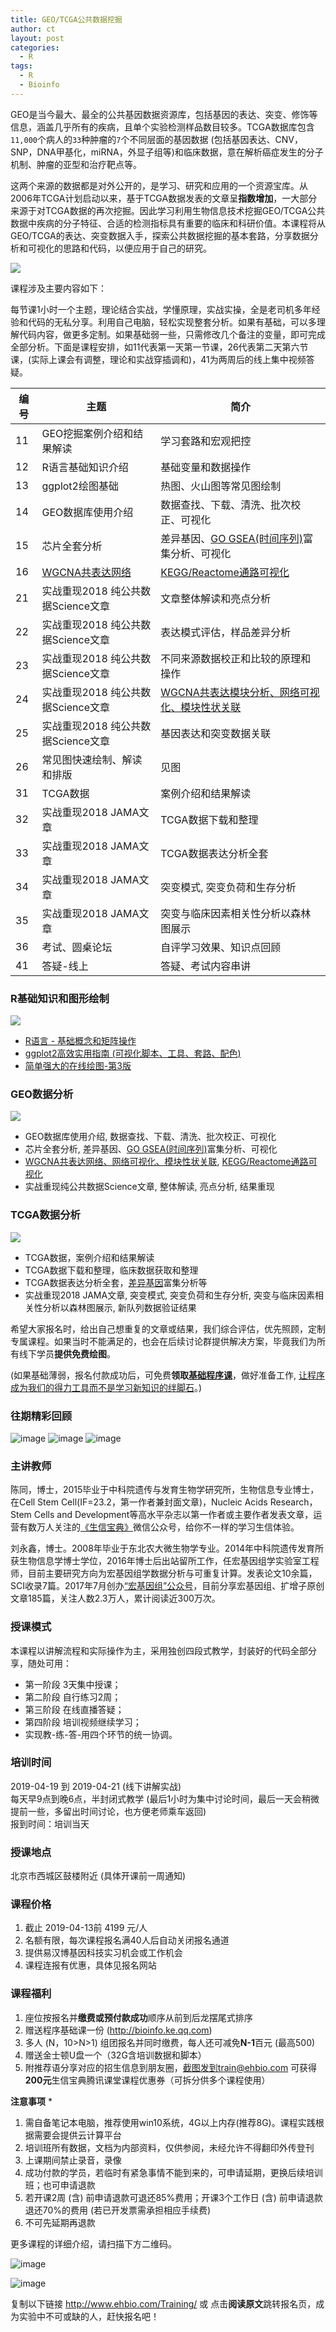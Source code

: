 ```yaml
---
title: GEO/TCGA公共数据挖掘
author: ct
layout: post
categories:
  - R
tags:
  - R
  - Bioinfo
---
```


GEO是当今最大、最全的公共基因数据资源库，包括基因的表达、突变、修饰等信息，涵盖几乎所有的疾病，且单个实验检测样品数目较多。TCGA数据库包含`11,000`个病人的`33`种肿瘤的`7`个不同层面的基因数据 (包括基因表达、CNV，SNP，DNA甲基化，miRNA，外显子组等)和临床数据，意在解析癌症发生的分子机制、肿瘤的亚型和治疗靶点等。

这两个来源的数据都是对外公开的，是学习、研究和应用的一个资源宝库。从2006年TCGA计划启动以来，基于TCGA数据发表的文章呈**指数增加**，一大部分来源于对TCGA数据的再次挖掘。因此学习利用生物信息技术挖掘GEO/TCGA公共数据中疾病的分子特征、合适的检测指标具有重要的临床和科研价值。本课程将从GEO/TCGA的表达、突变数据入手，探索公共数据挖掘的基本套路，分享数据分析和可视化的思路和代码，以便应用于自己的研究。

![](http://www.ehbio.com/ehbio_resource/TCGA_publications.png)


课程涉及主要内容如下：

每节课1小时一个主题，理论结合实战，学懂原理，实战实操，全是老司机多年经验和代码的无私分享。利用自己电脑，轻松实现整套分析。如果有基础，可以多理解代码内容，做更多定制。如果基础弱一些，只需修改几个备注的变量，即可完成全部分析。下面是课程安排，如11代表第一天第一节课，26代表第二天第六节课，(实际上课会有调整，理论和实战穿插调和)，41为两周后的线上集中视频答疑。

编号 | 主题 | 简介
---|---|-
11|GEO挖掘案例介绍和结果解读|学习套路和宏观把控
12|R语言基础知识介绍|基础变量和数据操作
13|ggplot2绘图基础|热图、火山图等常见图绘制
14|GEO数据库使用介绍|数据查找、下载、清洗、批次校正、可视化
15|芯片全套分析|差异基因、[GO GSEA(时间序列)](https://mp.weixin.qq.com/s/d1KCETQZ88yaOLGwAtpWYg)富集分析、可视化
16|[WGCNA共表达网络](https://mp.weixin.qq.com/s/PMb2xwADvnMwaipyFXdtzQ)|[KEGG/Reactome通路可视化](https://mp.weixin.qq.com/s/jI6Gz1JKxnGB9jDRSFjd0g)|
21|实战重现2018 纯公共数据Science文章|文章整体解读和亮点分析
22|实战重现2018 纯公共数据Science文章|表达模式评估，样品差异分析
23|实战重现2018 纯公共数据Science文章|不同来源数据校正和比较的原理和操作
24|实战重现2018 纯公共数据Science文章|[WGCNA共表达模块分析、网络可视化、模块性状关联](//mp.weixin.qq.com/s/PMb2xwADvnMwaipyFXdtzQ)
25|实战重现2018 纯公共数据Science文章|基因表达和突变数据关联
26|常见图快速绘制、解读和排版|见图
31|TCGA数据|案例介绍和结果解读
32|实战重现2018 JAMA文章|TCGA数据下载和整理
33|实战重现2018 JAMA文章|TCGA数据表达分析全套
34|实战重现2018 JAMA文章|突变模式, 突变负荷和生存分析
35|实战重现2018 JAMA文章|突变与临床因素相关性分析以森林图展示
36|考试、圆桌论坛|自评学习效果、知识点回顾
41|答疑-线上|答疑、考试内容串讲

### R基础知识和图形绘制

![](http://www.ehbio.com/ehbio_resource/R_imageGP_plot.png)

* [R语言 - 基础概念和矩阵操作](https://mp.weixin.qq.com/s/FU5lw29HCVe0dcKcz0ZLgA)
* [ggplot2高效实用指南 (可视化脚本、工具、套路、配色)](https://mp.weixin.qq.com/s/EZ8R4v4f_jU3aaUP-1p1MQ)
* [简单强大的在线绘图-第3版](https://mp.weixin.qq.com/s/MnM_MyosBdEvKV0W018KeA)

### GEO数据分析

![](http://www.ehbio.com/ehbio_resource/GEO.png)

* GEO数据库使用介绍, 数据查找、下载、清洗、批次校正、可视化
* 芯片全套分析, 差异基因、[GO GSEA(时间序列)](https://mp.weixin.qq.com/s/d1KCETQZ88yaOLGwAtpWYg)富集分析、可视化
* [WGCNA共表达网络、网络可视化、模块性状关联](https://mp.weixin.qq.com/s/PMb2xwADvnMwaipyFXdtzQ), [KEGG/Reactome通路可视化](https://mp.weixin.qq.com/s/jI6Gz1JKxnGB9jDRSFjd0g)
* 实战重现纯公共数据Science文章, 整体解读, 亮点分析, 结果重现

### TCGA数据分析

![](http://www.ehbio.com/ehbio_resource/TCGA.png)

* TCGA数据，案例介绍和结果解读
* TCGA数据下载和整理，临床数据获取和整理
* TCGA数据表达分析全套，[差异基因](https://mp.weixin.qq.com/s/Vmhx_TGxNkQzkekf93Xl4w)富集分析等
* 实战重现2018 JAMA文章, 突变模式, 突变负荷和生存分析, 突变与临床因素相关性分析以森林图展示, 新队列数据验证结果

希望大家报名时，给出自己想重复的文章或结果，我们综合评估，优先照顾，定制专属课程。如果当时不能满足的，也会在后续讨论群提供解决方案，毕竟我们为所有线下学员**提供免费绘图**。


(如果基础薄弱，报名付款成功后，可免费**领取[基础程序课](https://ke.qq.com/course/289264)**，做好准备工作, [让程序成为我们的得力工具而不是学习新知识的绊脚石](http://mp.weixin.qq.com/s/u8AmzvO0-PIS33ficKOrUQ)。)


### 往期精彩回顾

![image](http://bailab.genetics.ac.cn/markdown/train/1809/41.jpg)
![image](http://www.ehbio.com/Training/Public/assets/images/sandai.jpg)
![image](http://www.ehbio.com/ehbio_resource/%E4%BA%8C%E4%BB%A3%E4%B8%89%E4%BB%A3%E8%BD%AC%E5%BD%95%E7%BB%84%E6%B5%8B%E5%BA%8F_%E8%85%BE%E8%AE%AF%E8%AF%BE%E5%A0%82_%E8%AF%84%E4%BB%B7.png)


### 主讲教师


陈同，博士，2015毕业于中科院遗传与发育生物学研究所，生物信息专业博士，在Cell Stem Cell(IF=23.2，第一作者兼封面文章)，Nucleic Acids Research，Stem Cells and Development等高水平杂志以第一作者或主要作者发表文章，运营有数万人关注的[《生信宝典》](https://mp.weixin.qq.com/s/2b3_8Vvv7McqCkEfUszW3A)微信公众号，给你不一样的学习生信体验。 

刘永鑫，博士。2008年毕业于东北农大微生物学专业。2014年中科院遗传发育所获生物信息学博士学位，2016年博士后出站留所工作，任宏基因组学实验室工程师，目前主要研究方向为宏基因组学数据分析与可重复计算。发表论文10余篇，SCI收录7篇。2017年7月创办[“宏基因组”公众号](https://mp.weixin.qq.com/s/oa1M7FZ7f4PUtIsE5QZdMA)，目前分享宏基因组、扩增子原创文章185篇，关注人数2.3万人，累计阅读近300万次。

### 授课模式

本课程以讲解流程和实际操作为主，采用独创四段式教学，封装好的代码全部分享，随处可用：

- 第一阶段 3天集中授课；
- 第二阶段 自行练习2周；
- 第三阶段 在线直播答疑；
- 第四阶段 培训视频继续学习；
- 实现教-练-答-用四个环节的统一协调。

### 培训时间

2019-04-19 到 2019-04-21 (线下讲解实战)  
每天早9点到晚6点，半封闭式教学 (最后1小时为集中讨论时间，最后一天会稍微提前一些，多留出时间讨论，也方便老师乘车返回)  
报到时间：培训当天


### 授课地点

北京市西城区鼓楼附近 (具体开课前一周通知)

### 课程价格

1. 截止 2019-04-13前  4199 元/人
2. 名额有限，每次课程报名满40人后自动关闭报名通道
3. 提供易汉博基因科技实习机会或工作机会
4. 课程连报有优惠，具体见报名网站

### 课程福利

1. 座位按报名并**缴费或预付款成功**顺序从前到后龙摆尾式排序 
2. 赠送程序基础课一份 (http://bioinfo.ke.qq.com)
3. 多人 (N，10>N>1) 组团报名并同时缴费，每人还可减免**N-1**百元 (最高500)
4. 赠送金士顿U盘一个（32G含培训数据和脚本）
5. 附推荐语分享对应的招生信息到朋友圈，截图发到train@ehbio.com 可获得**200元**生信宝典腾讯课堂课程优惠券（可拆分供多个课程使用）

**注意事项** *

1. 需自备笔记本电脑，推荐使用win10系统，4G以上内存(推荐8G)。课程实践根据需要会提供云计算平台
2. 培训班所有数据，文档为内部资料，仅供参阅，未经允许不得翻印外传登刊
3. 上课期间禁止录音，录像
4. 成功付款的学员，若临时有紧急事情不能到来的，可申请延期，更换后续培训班；也可申请退款
5. 若开课2周 (含) 前申请退款可退还85%费用；开课3个工作日 (含) 前申请退款退还70%的费用 (若已开发票需承担相应手续费)
6. 不可先延期再退款

更多课程的详细介绍，请扫描下方二维码。

![image](http://bailab.genetics.ac.cn/markdown/train/1809/easy_bio_qr.png)

![image](http://bailab.genetics.ac.cn/markdown/train/1809/201807.jpg)

复制以下链接
http://www.ehbio.com/Training/ 或
点击**阅读原文**跳转报名页，成为实验中不可或缺的人，赶快报名吧！

